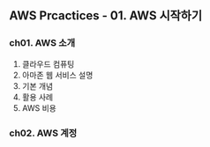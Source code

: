 ## AWS Prcactices - 01. AWS 시작하기

### ch01. AWS 소개
1. 클라우드 컴퓨팅 
2. 아마존 웹 서비스 설명
3. 기본 개념
4. 활용 사례
5. AWS 비용

### ch02. AWS 계정